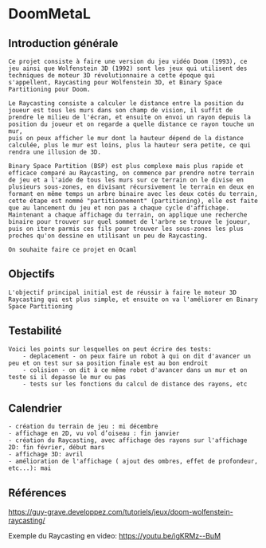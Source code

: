 # DoomMetaL

## Introduction générale
    Ce projet consiste à faire une version du jeu vidéo Doom (1993), ce jeu ainsi que Wolfenstein 3D (1992) sont les jeux qui utilisent des techniques de moteur 3D révolutionnaire a cette époque qui s'appellent, Raycasting pour Wolfenstein 3D, et Binary Space Partitioning pour Doom.

    Le Raycasting consiste a calculer le distance entre la position du joueur est tous les murs dans son champ de vision, il suffit de prendre le milieu de l'écran, et ensuite on envoi un rayon depuis la position du joueur et on regarde a quelle distance ce rayon touche un mur, 
    puis on peux afficher le mur dont la hauteur dépend de la distance calculée, plus le mur est loins, plus la hauteur sera petite, ce qui rendra une illusion de 3D.

    Binary Space Partition (BSP) est plus complexe mais plus rapide et efficace comparé au Raycasting, on commence par prendre notre terrain de jeu et a l'aide de tous les murs sur ce terrain on le divise en plusieurs sous-zones, en divisant récursivement le terrain en deux en formant en même temps un arbre binaire avec les deux cotés du terrain, cette étape est nommé "partitionnement" (partitioning), elle est faite que au lancement du jeu et non pas a chaque cycle d'affichage. 
    Maintenant a chaque affichage du terrain, on applique une recherche binaire pour trouver sur quel sommet de l'arbre se trouve le joueur, puis on itere parmis ces fils pour trouver les sous-zones les plus proches qu'on dessine en utilisant un peu de Raycasting.

    On souhaite faire ce projet en Ocaml

## Objectifs
    L'objectif principal initial est de réussir à faire le moteur 3D Raycasting qui est plus simple, et ensuite on va l'améliorer en Binary Space Partitioning 

## Testabilité
    Voici les points sur lesquelles on peut écrire des tests:
        - deplacement - on peux faire un robot à qui on dit d'avancer un peu et on test sur sa position finale est au bon endroit
        - colision - on dit à ce même robot d'avancer dans un mur et on teste si il depasse le mur ou pas 
        - tests sur les fonctions du calcul de distance des rayons, etc

## Calendrier
    - création du terrain de jeu : mi décembre 
    - affichage en 2D, vu vol d’oiseau : fin janvier
    - création du Raycasting, avec affichage des rayons sur l'affichage 2D: fin février, début mars
    - affichage 3D: avril
    - amélioration de l'affichage ( ajout des ombres, effet de profondeur, etc...): mai

## Références

https://guy-grave.developpez.com/tutoriels/jeux/doom-wolfenstein-raycasting/

Exemple du Raycasting en video: https://youtu.be/igKRMz--BuM